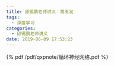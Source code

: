 ```yaml
---
title: 邱锡鹏老师讲义：第五发
tags:
  - 深度学习
categories:
  - 邱锡鹏老师讲义
date: 2019-06-09 17:53:23
---
```


<!--more-->

{% pdf /pdf/qxpnote/循环神经网络.pdf %}
